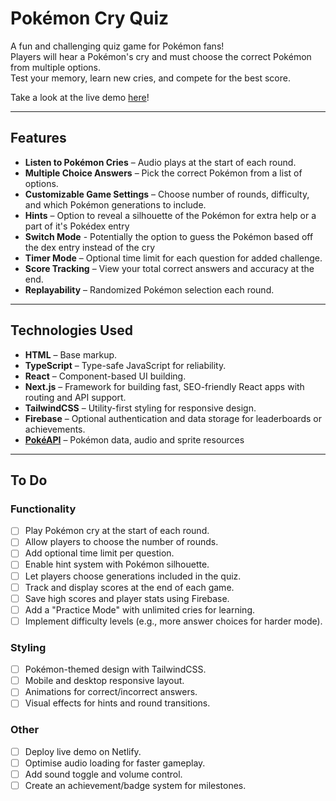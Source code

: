 # Pokémon Cry Quiz

A fun and challenging quiz game for Pokémon fans!  
Players will hear a Pokémon's cry and must choose the correct Pokémon from multiple options.  
Test your memory, learn new cries, and compete for the best score.

Take a look at the live demo [here](https://pokequiz.rabeyrathna.com/)!

---

## Features

- **Listen to Pokémon Cries** – Audio plays at the start of each round.
- **Multiple Choice Answers** – Pick the correct Pokémon from a list of options.
- **Customizable Game Settings** – Choose number of rounds, difficulty, and which Pokémon generations to include.
- **Hints** – Option to reveal a silhouette of the Pokémon for extra help or a part of it's Pokédex entry
- **Switch Mode** - Potentially the option to guess the Pokémon based off the dex entry instead of the cry
- **Timer Mode** – Optional time limit for each question for added challenge.
- **Score Tracking** – View your total correct answers and accuracy at the end.
- **Replayability** – Randomized Pokémon selection each round.

---

## Technologies Used

- **HTML** – Base markup.
- **TypeScript** – Type-safe JavaScript for reliability.
- **React** – Component-based UI building.
- **Next.js** – Framework for building fast, SEO-friendly React apps with routing and API support.
- **TailwindCSS** – Utility-first styling for responsive design.
- **Firebase** – Optional authentication and data storage for leaderboards or achievements.
- **[PokéAPI](https://pokeapi.co/)** – Pokémon data, audio and sprite resources

---

## To Do

### Functionality

- [ ] Play Pokémon cry at the start of each round.
- [ ] Allow players to choose the number of rounds.
- [ ] Add optional time limit per question.
- [ ] Enable hint system with Pokémon silhouette.
- [ ] Let players choose generations included in the quiz.
- [ ] Track and display scores at the end of each game.
- [ ] Save high scores and player stats using Firebase.
- [ ] Add a "Practice Mode" with unlimited cries for learning.
- [ ] Implement difficulty levels (e.g., more answer choices for harder mode).

### Styling

- [ ] Pokémon-themed design with TailwindCSS.
- [ ] Mobile and desktop responsive layout.
- [ ] Animations for correct/incorrect answers.
- [ ] Visual effects for hints and round transitions.

### Other

- [ ] Deploy live demo on Netlify.
- [ ] Optimise audio loading for faster gameplay.
- [ ] Add sound toggle and volume control.
- [ ] Create an achievement/badge system for milestones.
